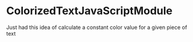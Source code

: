 # ColorizedTextJavaScriptModule
Just had this idea of calculate a constant color value for a given piece of text
